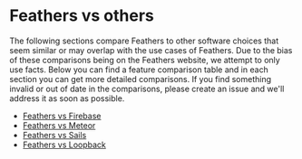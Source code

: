 # Feathers vs others

The following sections compare Feathers to other software choices that seem similar or may overlap with the use cases of Feathers. Due to the bias of these comparisons being on the Feathers website, we attempt to only use facts. Below you can find a feature comparison table and in each section you can get more detailed comparisons. If you find something invalid or out of date in the comparisons, please create an issue and we'll address it as soon as possible.

- [Feathers vs Firebase](/feathers-vs-firebase)
- [Feathers vs Meteor](/feathers-vs-meteor)
- [Feathers vs Sails](/feathers-vs-sails)
- [Feathers vs Loopback](/feathers-vs-loopback)